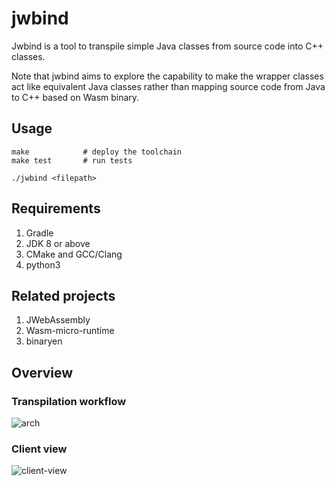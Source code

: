 # jwbind

Jwbind is a tool to transpile simple Java classes from source code into C++ classes. 

Note that jwbind aims to explore the capability to make the wrapper classes act like equivalent Java classes rather than mapping source code from Java to C++ based on Wasm binary.

## Usage
```
make            # deploy the toolchain
make test       # run tests

./jwbind <filepath>
```

## Requirements
1. Gradle
2. JDK 8 or above
3. CMake and GCC/Clang
4. python3

## Related projects
1. JWebAssembly
2. Wasm-micro-runtime
3. binaryen

## Overview

### Transpilation workflow
![arch](http://assets.processon.com/chart_image/604c741763768958e99a04cf.png)

### Client view
![client-view](http://assets.processon.com/chart_image/5ffed9cfe401fd661a3d2542.png)

